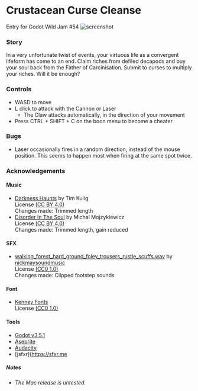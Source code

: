 # Crustacean Curse Cleanse
Entry for Godot Wild Jam #54
![screenshot](https://user-images.githubusercontent.com/95886475/219910276-6f80689b-5a34-4418-9fe5-4ec41f447631.png)
### Story
In a very unfortunate twist of events, your virtuous life as a convergent lifeform has come to an end. Claim riches from defiled decapods and buy your soul back from the Father of Carcinisation. Submit to curses to multiply your riches. Will it be enough?
### Controls
 - WASD to move
 - L click to attack with the Cannon or Laser
   - The Claw attacks automatically, in the direction of your movement
 - Press CTRL + SHIFT + C on the boon menu to become a cheater
### Bugs
 - Laser occasionally fires in a random direction, instead of the mouse position. This seems to happen most when firing at the same spot twice.
### Acknowledgements

#### Music
 - [Darkness Haunts](https://filmmusic.io/song/8696-darkness-haunts) by Tim Kulig<br>
License [(CC BY 4.0)](https://filmmusic.io/standard-license)<br>
Changes made: Trimmed length<br>
 - [Disorder In The Soul](https://filmmusic.io/song/10062-disorder-in-the-soul) by Michal Mojzykiewicz<br>
License [(CC BY 4.0)](https://filmmusic.io/standard-license)<br>
Changes made: Trimmed length, gain reduced

#### SFX
 - [walking_forest_hard_ground_foley_trousers_rustle_scuffs.wav](https://freesound.org/people/nickmaysoundmusic/sounds/503264/) by [nickmaysoundmusic](https://freesound.org/people/nickmaysoundmusic/)<br>
 License [(CC0 1.0)](https://creativecommons.org/publicdomain/zero/1.0/)<br>
Changes made: Clipped footstep sounds

#### Font
 - [Kenney Fonts](https://kenney.nl/assets/kenney-fonts)<br>
 License [(CC0 1.0)](https://creativecommons.org/publicdomain/zero/1.0/)

#### Tools
 - [Godot v3.5.1](https://godotengine.org/)
 - [Aseprite](https://www.aseprite.org/)
 - [Audacity](https://www.audacityteam.org/)
 - [jsfxr](https://sfxr.me
##### Notes
 - <em>The Mac release is untested.<em>
